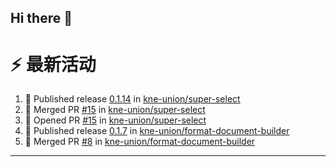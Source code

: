 ## Hi there 👋

<!--

**Here are some ideas to get you started:**

🙋‍♀️ A short introduction - what is your organization all about?
🌈 Contribution guidelines - how can the community get involved?
👩‍💻 Useful resources - where can the community find your docs? Is there anything else the community should know?
🍿 Fun facts - what does your team eat for breakfast?
🧙 Remember, you can do mighty things with the power of [Markdown](https://docs.github.com/github/writing-on-github/getting-started-with-writing-and-formatting-on-github/basic-writing-and-formatting-syntax)
-->


# ⚡ 最新活动

<!--START_SECTION:activity-->
1. 🚀 Published release [0.1.14](https://github.com/kne-union/super-select/releases/tag/0.1.14) in [kne-union/super-select](https://github.com/kne-union/super-select)
2. 🎉 Merged PR [#15](https://github.com/kne-union/super-select/pull/15) in [kne-union/super-select](https://github.com/kne-union/super-select)
3. 💪 Opened PR [#15](https://github.com/kne-union/super-select/pull/15) in [kne-union/super-select](https://github.com/kne-union/super-select)
4. 🚀 Published release [0.1.7](https://github.com/kne-union/format-document-builder/releases/tag/0.1.7) in [kne-union/format-document-builder](https://github.com/kne-union/format-document-builder)
5. 🎉 Merged PR [#8](https://github.com/kne-union/format-document-builder/pull/8) in [kne-union/format-document-builder](https://github.com/kne-union/format-document-builder)
<!--END_SECTION:activity-->

---
